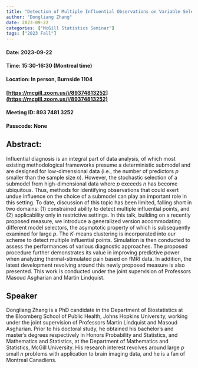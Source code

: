 ```yaml
---
title: "Detection of Multiple Influential Observations on Variable Selection for High-dimensional Data: New Perspective with an Application to Neurologic Signature of Physical Pain."
author: "Dongliang Zhang"
date: 2023-09-22
categories: ["McGill Statistics Seminar"]
tags: ["2023 Fall"]
---
```


#### Date: 2023-09-22
#### Time: 15:30-16:30 (Montreal time)
#### Location: In person, Burnside 1104
#### [https://mcgill.zoom.us/j/89374813252](https://mcgill.zoom.us/j/89374813252)
#### Meeting ID: 893 7481 3252
#### Passcode: None



## Abstract:

Influential diagnosis is an integral part of data analysis, of which most existing methodological frameworks presume a deterministic submodel and are designed for low-dimensional data (i.e., the number of predictors $p$ smaller than the sample size $n$). However, the stochastic selection of a submodel from high-dimensional data where $p$ exceeds $n$ has become ubiquitous. Thus, methods for identifying observations that could exert undue influence on the choice of a submodel can play an important role in this setting. To date, discussion of this topic has been limited, falling short in two domains: (1) constrained ability to detect multiple influential points, and (2) applicability only in restrictive settings. In this talk, building on a recently proposed measure, we introduce a generalized version accommodating different model selectors, the asymptotic property of which is subsequently examined for large $p$. The $K$-means clustering is incorporated into our scheme to detect multiple influential points. Simulation is then conducted to assess the performances of various diagnostic approaches. The proposed procedure further demonstrates its value in improving predictive power when analyzing thermal-stimulated pain based on fMRI data. In addition, the latest development revolving around this newly proposed measure is also presented. This work is conducted under the joint supervision of Professors Masoud Asgharian and Martin Lindquist. 

## Speaker

Dongliang Zhang is a PhD candidate in the Department of Biostatistics at the Bloomberg School of Public Health, Johns Hopkins University, working under the joint supervision of Professors Martin Lindquist and Masoud Asgharian. Prior to his doctoral study, he obtained his bachelor’s and master’s degrees respectively in Honors Probability and Statistics, and Mathematics and Statistics, at the Department of Mathematics and Statistics, McGill University. His research interest revolves around large $p$ small $n$ problems with application to brain imaging data, and he is a fan of Montreal Canadiens. 
 

